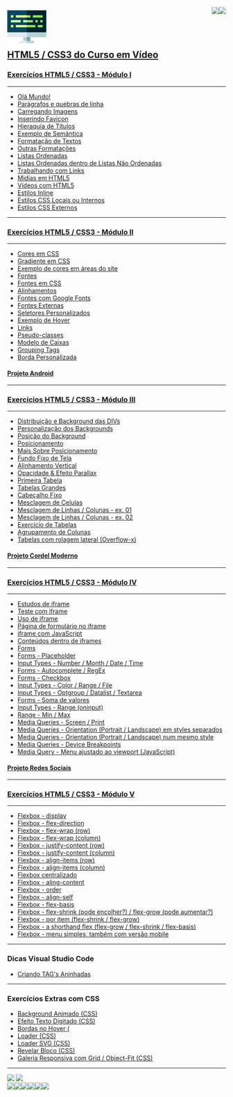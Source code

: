 <div>
  <a href="https://github.com/viniciusm0raes" target="_blank">
    <img align="left" height="90" weight="100" src="programacao.png" />
  </a>
</div>
<div>
  <img align="right" height="90" weight="100" src="https://cdn.jsdelivr.net/gh/devicons/devicon/icons/html5/html5-original.svg" />          
  <img align="right" height="90" weight="100" src="https://cdn.jsdelivr.net/gh/devicons/devicon/icons/css3/css3-original.svg" />  
</div>

<br>
<br>
<br>
<br>


## [HTML5 / CSS3 do Curso em Vídeo](https://www.youtube.com/c/CursoemV%C3%ADdeo/search?query=html5%20e%20css3)

### [Exercícios HTML5 / CSS3 - Módulo I](https://youtube.com/playlist?list=PLHz_AreHm4dkZ9-atkcmcBaMZdmLHft8n&si=12jcCpJXLhRQeIst)
***
* [Olá Mundo!](https://viniciusm0raes.github.io/html-css/exercicios/ex001/index.html)
* [Parágrafos e quebras de linha](https://viniciusm0raes.github.io/html-css/exercicios/ex002/index.html)
* [Carregando Imagens](https://viniciusm0raes.github.io/html-css/exercicios/ex003/index.html)
* [Inserindo Favicon](https://viniciusm0raes.github.io/html-css/exercicios/ex004/index.html)
* [Hieraquia de Títulos](https://viniciusm0raes.github.io/html-css/exercicios/ex006/index.html)
* [Exemplo de Semântica](https://viniciusm0raes.github.io/html-css/exercicios/ex007/index.html)
* [Formatação de Textos](https://viniciusm0raes.github.io/html-css/exercicios/ex008/index.html)
* [Outras Formatações](https://viniciusm0raes.github.io/html-css/exercicios/ex008b/index.html)
* [Listas Ordenadas](https://viniciusm0raes.github.io/html-css/exercicios/ex009/index.html)
* [Listas Ordenadas dentro de Listas Não Ordenadas](https://viniciusm0raes.github.io/html-css/exercicios/ex009b/index.html)
* [Trabalhando com Links](https://viniciusm0raes.github.io/html-css/exercicios/ex010/index.html)
* [Mídias em HTML5](https://viniciusm0raes.github.io/html-css/exercicios/ex011/index.html)
* [Vídeos com HTML5](https://viniciusm0raes.github.io/html-css/exercicios/ex012/index.html)
* [Estilos Inline](https://viniciusm0raes.github.io/html-css/exercicios/ex013/index.html)
* [Estilos CSS Locais ou Internos](https://viniciusm0raes.github.io/html-css/exercicios/ex014/index.html)
* [Estilos CSS Externos](https://viniciusm0raes.github.io/html-css/exercicios/ex015/index.html)

***

### [Exercícios HTML5 / CSS3 - Módulo II](https://youtube.com/playlist?list=PLHz_AreHm4dlUpEXkY1AyVLQGcpSgVF8s&si=9nah4K3J3vuAKDY3)

***

* [Cores em CSS](https://viniciusm0raes.github.io/html-css/exercicios/ex016/cor01.html)
* [Gradiente em CSS](https://viniciusm0raes.github.io/html-css/exercicios/ex016/cor02.html)
* [Exemplo de cores em áreas do site](https://viniciusm0raes.github.io/html-css/exercicios/ex016/cor03.html)
* [Fontes](https://viniciusm0raes.github.io/html-css/exercicios/ex017/fontes.html)
* [Fontes em CSS](https://viniciusm0raes.github.io/html-css/exercicios/ex017/fonte01.html)
* [Alinhamentos](https://viniciusm0raes.github.io/html-css/exercicios/ex017/fonte02.html)
* [Fontes com Google Fonts](https://viniciusm0raes.github.io/html-css/exercicios/ex018/fonte01.html)
* [Fontes Externas](https://viniciusm0raes.github.io/html-css/exercicios/ex018/fonte02.html)
* [Seletores Personalizados](https://viniciusm0raes.github.io/html-css/exercicios/ex019/seletor01.html)
* [Exemplo de Hover](https://viniciusm0raes.github.io/html-css/exercicios/ex020/hover.html)
* [Links](https://viniciusm0raes.github.io/html-css/exercicios/ex020/links.html)
* [Pseudo-classes](https://viniciusm0raes.github.io/html-css/exercicios/ex020/pseudo-classe.html)
* [Modelo de Caixas](https://viniciusm0raes.github.io/html-css/exercicios/ex021/caixa01.html)
* [Grouping Tags](https://viniciusm0raes.github.io/html-css/exercicios/ex021/caixa02.html)
* [Borda Personalizada](https://viniciusm0raes.github.io/html-css/exercicios/ex021/caixa03.html)


#### [Projeto Android](https://viniciusm0raes.github.io/projeto-android/)

***

### [Exercícios HTML5 / CSS3 - Módulo III](https://youtube.com/playlist?list=PLHz_AreHm4dmcAviDwiGgHbeEJToxbOpZ&si=3bZtdMrhx7OnScoG)

***
* [Distribuição e Background das DIVs](https://viniciusm0raes.github.io/html-css/exercicios/ex022/fundo001.html)
* [Personalização dos Backgrounds](https://viniciusm0raes.github.io/html-css/exercicios/ex022/fundo002.html)
* [Posição do Background](https://viniciusm0raes.github.io/html-css/exercicios/ex022/fundo003.html)
* [Posicionamento](https://viniciusm0raes.github.io/html-css/exercicios/ex022/fundo004.html)
* [Mais Sobre Posicionamento](https://viniciusm0raes.github.io/html-css/exercicios/ex022/fundo005.html)
* [Fundo Fixo de Tela](https://viniciusm0raes.github.io/html-css/exercicios/ex022/fundo006.html)
* [Alinhamento Vertical](https://viniciusm0raes.github.io/html-css/exercicios/ex022/fundo007.html)
* [Opacidade & Efeito Parallax](https://viniciusm0raes.github.io/html-css/exercicios/ex022/parallax.html)
* [Primeira Tabela](https://viniciusm0raes.github.io/html-css/exercicios/ex023/tabela001.html)
* [Tabelas Grandes](https://viniciusm0raes.github.io/html-css/exercicios/ex023/tabela002.html)
* [Cabeçalho Fixo](https://viniciusm0raes.github.io/html-css/exercicios/ex023/tabela003.html)
* [Mesclagem de Celulas](https://viniciusm0raes.github.io/html-css/exercicios/ex023/tabela004.html)
* [Mesclagem de Linhas / Colunas - ex. 01](https://viniciusm0raes.github.io/html-css/desafios/014/desafio-014-p01.html)
* [Mesclagem de Linhas / Colunas - ex. 02](https://viniciusm0raes.github.io/html-css/desafios/014/desafio-014-p02.html)
* [Exercício de Tabelas](https://viniciusm0raes.github.io/html-css/exercicios/ex023/tabela005.html)
* [Agrupamento de Colunas](https://viniciusm0raes.github.io/html-css/exercicios/ex023/tabela006.html)
* [Tabelas com rolagem lateral (Overflow-x)](https://viniciusm0raes.github.io/html-css/exercicios/ex023/tabela007.html)

#### [Projeto Cordel Moderno](https://viniciusm0raes.github.io/projeto-cordel/)

***

### [Exercícios HTML5 / CSS3 - Módulo IV](https://youtube.com/playlist?list=PLHz_AreHm4dkcVCk2Bn_fdVQ81Fkrh6WT&si=CD05eAXw472ZMWYM)

***
* [Estudos de iframe](https://viniciusm0raes.github.io/html-css/exercicios/ex024/iframe001.html)
* [Teste com iframe](https://viniciusm0raes.github.io/html-css/exercicios/ex024/iframe002.html)
* [Uso de iframe](https://viniciusm0raes.github.io/html-css/exercicios/ex024/iframe003.html)
* [Página de formulário no iframe](https://viniciusm0raes.github.io/html-css/exercicios/ex024/iframe004.html)
* [iframe com JavaScript](https://viniciusm0raes.github.io/html-css/exercicios/ex024/iframe005.html)
* [Conteúdos dentro de iframes](https://viniciusm0raes.github.io/html-css/exercicios/ex024/iframe006.html)
* [Forms](https://viniciusm0raes.github.io/html-css/exercicios/ex025/form001.html)
* [Forms - Placeholder](https://viniciusm0raes.github.io/html-css/exercicios/ex025/form002.html)
* [Input Types - Number / Month / Date / Time](https://viniciusm0raes.github.io/html-css/exercicios/ex025/form003.html)
* [Forms - Autocomplete / RegEx](https://viniciusm0raes.github.io/html-css/exercicios/ex025/form004.html)
* [Forms - Checkbox](https://viniciusm0raes.github.io/html-css/exercicios/ex025/form005.html)
* [Input Types - Color / Range / File](https://viniciusm0raes.github.io/html-css/exercicios/ex025/form006.html)
* [Input Types - Optgroup / Datalist / Textarea](https://viniciusm0raes.github.io/html-css/exercicios/ex025/form007.html)
* [Forms - Soma de valores](https://viniciusm0raes.github.io/html-css/exercicios/ex025/form008.html)
* [Input Types - Range (oninput)](https://viniciusm0raes.github.io/html-css/exercicios/ex025/form009.html)
* [Range - Min / Max](https://viniciusm0raes.github.io/html-css/exercicios/ex025/form010.html)
* [Media Queries - Screen / Print](https://viniciusm0raes.github.io/html-css/exercicios/ex026/mq001/index.html)
* [Media Queries - Orientation (Portrait / Landscape) em styles separados](https://viniciusm0raes.github.io/html-css/exercicios/ex026/mq002/index.html)
* [Media Queries - Orientation (Portrait / Landscape) num mesmo style](https://viniciusm0raes.github.io/html-css/exercicios/ex026/mq003/index.html)
* [Media Queries - Device Breakpoints](https://viniciusm0raes.github.io/html-css/exercicios/ex026/mq004/index.html)
* [Media Query - Menu ajustado ao viewport (JavaScript)](https://viniciusm0raes.github.io/html-css/exercicios/ex026/mq005/index.html)

#### [Projeto Redes Sociais](https://viniciusm0raes.github.io/projeto-rsocial/)

***

### [Exercícios HTML5 / CSS3 - Módulo V](https://youtube.com/playlist?list=PLHz_AreHm4dn1bAtIJWFrugl5z2Ej_52d&si=s4cAUpj8ykCgH6_0)

***
* [Flexbox - display](https://viniciusm0raes.github.io/html-css/exercicios/ex027/flex001/index.html)
* [Flexbox - flex-direction](https://viniciusm0raes.github.io/html-css/exercicios/ex027/flex002/index.html)
* [Flexbox - flex-wrap (row)](https://viniciusm0raes.github.io/html-css/exercicios/ex027/flex003/flex003a/index.html)
* [Flexbox - flex-wrap (column)](https://viniciusm0raes.github.io/html-css/exercicios/ex027/flex003/flex003b/index.html)
* [Flexbox - justify-content (row)](https://viniciusm0raes.github.io/html-css/exercicios/ex027/flex004/flex004a/index.html)
* [Flexbox - justify-content (column)](https://viniciusm0raes.github.io/html-css/exercicios/ex027/flex004/flex004b/index.html)
* [Flexbox - align-items (row)](https://viniciusm0raes.github.io/html-css/exercicios/ex027/flex004/flex004c/index.html)
* [Flexbox - align-items (column)](https://viniciusm0raes.github.io/html-css/exercicios/ex027/flex004/flex004d/index.html)
* [Flexbox centralizado](https://viniciusm0raes.github.io/html-css/exercicios/ex027/flex005/index.html)
* [Flexbox - aling-content](https://viniciusm0raes.github.io/html-css/exercicios/ex027/flex006/index.html)
* [Flexbox - order](https://viniciusm0raes.github.io/html-css/exercicios/ex027/flex007/index.html)
* [Flexbox - align-self](https://viniciusm0raes.github.io/html-css/exercicios/ex027/flex008/index.html)
* [Flexbox - flex-basis](https://viniciusm0raes.github.io/html-css/exercicios/ex027/flex009/index.html)
* [Flexbox - flex-shrink (pode encolher?) / flex-grow (pode aumentar?)](https://viniciusm0raes.github.io/html-css/exercicios/ex027/flex010/index.html)
* [Flexbox - por item (flex-shrink / flex-grow)](https://viniciusm0raes.github.io/html-css/exercicios/ex027/flex011/index.html)
* [Flexbox - a shorthand flex (flex-grow / flex-shrink / flex-basis)](https://viniciusm0raes.github.io/html-css/exercicios/ex027/flex012/index.html)
* [Flexbox - menu simples, também com versão mobile](https://viniciusm0raes.github.io/html-css/exercicios/ex027/flex013_menu_flex-box/index.html)

***
### Dicas Visual Studio Code
* [Criando TAG's Aninhadas](https://viniciusm0raes.github.io/html-css/dicas/tags_aninhadas.html)

***
### Exercícios Extras com CSS 

* [Background Animado (CSS)](https://viniciusm0raes.github.io/html-css/exercicios/ex_extras/background-animado.html)
* [Efeito Texto Digitado (CSS)](https://viniciusm0raes.github.io/html-css/exercicios/ex_extras/efeito-texto.html)
* [Bordas no Hover (](https://viniciusm0raes.github.io/html-css/exercicios/ex_extras/bordas-hover.html)
* [Loader (CSS)](https://viniciusm0raes.github.io/html-css/exercicios/ex_extras/loader-css.html)
* [Loader SVG (CSS)](https://viniciusm0raes.github.io/html-css/exercicios/ex_extras/loader-css-svg.html)
* [Revelar Bloco (CSS)](https://viniciusm0raes.github.io/html-css/exercicios/ex_extras/revelar-bloco.html)
* [Galeria Responsiva com Grid / Object-Fit (CSS)](https://viniciusm0raes.github.io/html-css/exercicios/ex_extras/grid_object-fit/grid_object-fit_responsivo.html)

***

<div>
  <img height="180em" src="https://github-readme-stats.vercel.app/api?username=viniciusm0raes&show_icons=true&theme=gruvbox">
  <img height="180em" src="https://github-readme-stats.vercel.app/api/top-langs/?username=viniciusm0raes&layout=compact">
</div>
<div>
  <img align="left" height="30" weight="40" src="https://cdn.jsdelivr.net/gh/devicons/devicon/icons/html5/html5-original.svg"/>
  <img align="left" height="30" weight="40" src="https://cdn.jsdelivr.net/gh/devicons/devicon/icons/css3/css3-original.svg"/>
  <img align="left" height="30" weight="40" src="https://cdn.jsdelivr.net/gh/devicons/devicon/icons/wordpress/wordpress-plain.svg"/>
  <img align="left" height="30" weight="40" src="https://cdn.jsdelivr.net/gh/devicons/devicon/icons/python/python-original.svg"/>
  <img align="left" height="30" weight="40" src="https://cdn.jsdelivr.net/gh/devicons/devicon/icons/debian/debian-plain.svg"/>  
  <img align="left" height="30" weight="40" src="https://cdn.jsdelivr.net/gh/devicons/devicon@latest/icons/amazonwebservices/amazonwebservices-plain-wordmark.svg"/>         
  </div>
<br>
